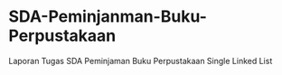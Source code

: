 # SDA-Peminjanman-Buku-Perpustakaan
Laporan Tugas SDA Peminjaman Buku Perpustakaan Single Linked List
